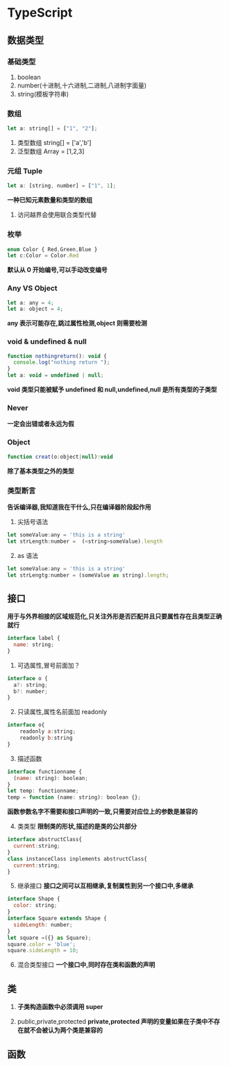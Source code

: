 # TypeScript

## 数据类型

### 基础类型

1. boolean
2. number(十进制,十六进制,二进制,八进制字面量)
3. string(模板字符串)

### 数组

```js
let a: string[] = ["1", "2"];
```

1. 类型数组 string[] = ['a','b']
2. 泛型数组 Array<number> = [1,2,3]

### 元组 Tuple

```js
let a: [string, number] = ["1", 1];
```

**一种已知元素数量和类型的数组**

1. 访问越界会使用联合类型代替

### 枚举

```js
enum Color { Red,Green,Blue }
let c:Color = Color.Red
```

**默认从 0 开始编号,可以手动改变编号**

### Any VS Object

```js
let a: any = 4;
let a: object = 4;
```

**any 表示可能存在,跳过属性检测,object 则需要检测**

### void & undefined & null

```js
function nothingreturn(): void {
  console.log("nothing return ");
}
let a: void = undefined | null;
```

**void 类型只能被赋予 undefined 和 null,undefined,null 是所有类型的子类型**

### Never

**一定会出错或者永远为假**

### Object

```js
function creat(o:object|null):void
```

**除了基本类型之外的类型**

### 类型断言

**告诉编译器,我知道我在干什么,只在编译器阶段起作用**

1. 尖括号语法

```js
let someValue:any = 'this is a string'
let strLength:number =  (<string>someValue).length
```

2. as 语法

```js
let someValue:any = 'this is a string'
let strLengtg:number = (someValue as string).length;
```

## 接口

**用于与外界相接的区域规范化,只关注外形是否匹配并且只要属性存在且类型正确就行**

```js
interface label {
  name: string;
}
```

1. 可选属性,冒号前面加？

```js
interface o {
  a?: string;
  b?: number;
}
```

2. 只读属性,属性名前面加 readonly

```js
interface o{
    readonly a:string;
    readonly b:string
}
```

3. 描述函数

```js
interface functionname {
  (name: string): boolean;
}
let temp: functionname;
temp = function (name: string): boolean {};
```

**函数参数名字不需要和接口声明的一致,只需要对应位上的参数是兼容的**

4. 类类型
   **限制类的形状,描述的是类的公共部分**

```js
interface abstructClass{
  current:string;
}
class instanceClass inplements abstructClass{
  current:string;
}
```

5. 继承接口
   **接口之间可以互相继承,复制属性到另一个接口中,多继承**

```js
interface Shape {
  color: string;
}
interface Square extends Shape {
  sideLength: number;
}
let square =({} as Square);
square.color = 'blue';
square.sideLength = 10;
```

6. 混合类型接口
   **一个接口中,同时存在类和函数的声明**

## 类

1. **子类构造函数中必须调用 super**

2. public,private,protected
   **private,protected 声明的变量如果在子类中不存在就不会被认为两个类是兼容的**


## 函数
